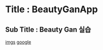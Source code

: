 # Title : BeautyGanApp
## Sub Title : Beauty Gan 실습

[imgs](https://drive.google.com/drive/folders/1UsTUeA1tCIKOWathD_ruwrIFA055j4cv?usp=sharing)
<a href="https://www.google.com">google</a>
